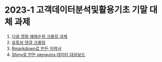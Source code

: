 # 2023-1 고객데이터분석및활용기초 기말 대체 과제

1. [다음 영화 예매순위 크롤링 과제](daum_movie.py)
2. [유튜브 댓글 크롤링](youtube_comment.py)
3. [Rmarkdown로 만든 이력서](https://voegna4.github.io/hyu-data/)
4. [Shiny로 만든 penguins 데이터 대쉬보드](https://vnmd4fajk3.shinyapps.io/hyu-final/)
